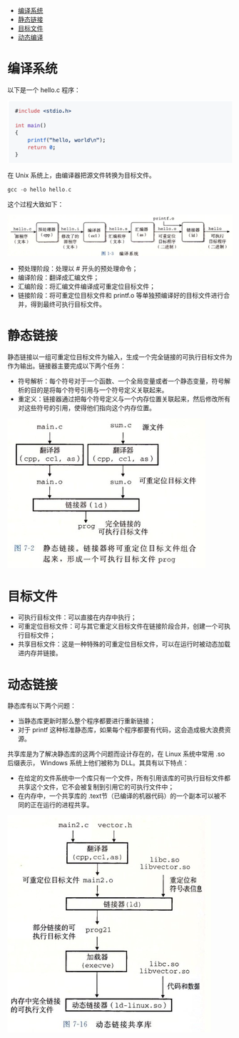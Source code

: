 + [编译系统](#1)
+ [静态链接](#2)
+ [目标文件](#3)
+ [动态编译](#4)
  
# 编译系统 <span id="1"></span>

以下是一个 hello.c 程序：

![avatar](pic/Snipaste_2019-09-20_08-51-16.png)

在 Unix 系统上，由编译器把源文件转换为目标文件。

```c
gcc -o hello hello.c
```

这个过程大致如下：

![avatar](pic/b396d726-b75f-4a32-89a2-03a7b6e19f6f.jpg)

+ 预处理阶段：处理以 # 开头的预处理命令；
+ 编译阶段：翻译成汇编文件；
+ 汇编阶段：将汇编文件编译成可重定位目标文件；
+ 链接阶段：将可重定位目标文件和 printf.o 等单独预编译好的目标文件进行合并，得到最终可执行目标文件。


# 静态链接 <span id="2"></span>

静态链接以一组可重定位目标文件为输入，生成一个完全链接的可执行目标文件为作为输出。链接器主要完成以下两个任务：
+ 符号解析：每个符号对于一个函数、一个全局变量或者一个静态变量，符号解析的目的是将每个符号引用与一个符号定义关联起来。
+ 重定义：链接器通过把每个符号定义与一个内存位置关联起来，然后修改所有对这些符号的引用，使得他们指向这个内存位置。

![avatar](pic/47d98583-8bb0-45cc-812d-47eefa0a4a40.jpg)

# 目标文件 <span id="3"></span>
+ 可执行目标文件：可以直接在内存中执行；
+ 可重定位目标文件：可与其它重定义目标文件在链接阶段合并，创建一个可执行目标文件；
+ 共享目标文件：这是一种特殊的可重定位目标文件，可以在运行时被动态加载进内存并链接。

# 动态链接 <span id="4"></span>

静态库有以下两个问题：
+ 当静态库更新时那么整个程序都要进行重新链接；
+ 对于 printf 这种标准静态库，如果每个程序都要有代码，这会造成极大浪费资源。

共享库是为了解决静态库的这两个问题而设计存在的，在 Linux 系统中常用 .so 后缀表示， Windows 系统上他们被称为 DLL。其具有以下特点：
+ 在给定的文件系统中一个库只有一个文件，所有引用该库的可执行目标文件都共享这个文件，它不会被复制到引用它的可执行文件中；
+ 在内存中，一个共享库的 .text节（已编译的机器代码）的一个副本可以被不同的正在运行的进程共享。

![avatar](pic/76dc7769-1aac-4888-9bea-064f1caa8e77.jpg)